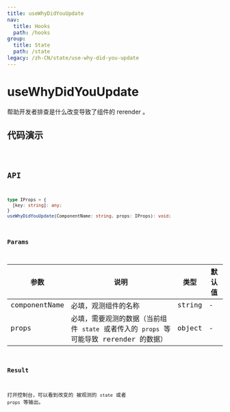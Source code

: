 ```yaml
---
title: useWhyDidYouUpdate
nav:
  title: Hooks
  path: /hooks
group:
  title: State
  path: /state
legacy: /zh-CN/state/use-why-did-you-update
---
```


# useWhyDidYouUpdate

帮助开发者排查是什么改变导致了组件的 rerender 。

## 代码演示

<code src="./demo/demo1.tsx" />

## API

```typescript
type IProps = {
  [key: string]: any;
}
useWhyDidYouUpdate(ComponentName: string, props: IProps): void;
```

### Params

| 参数    | 说明                                         | 类型                   | 默认值 |
|---------|----------------------------------------------|------------------------|--------|
| componentName | 必填，观测组件的名称  | string | - |
| props | 必填，需要观测的数据（当前组件 `state` 或者传入的 `props` 等可能导致 rerender 的数据） | object | - |


### Result

打开控制台，可以看到改变的 被观测的 `state` 或者 `props` 等输出。
